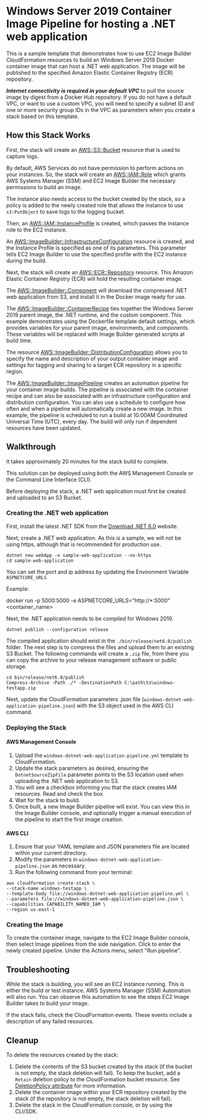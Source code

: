 # Windows Server 2019 Container Image Pipeline for hosting a .NET web application

This is a sample template that demonstrates how to use EC2 Image Builder CloudFormation resources to build an Windows Server 2019 Docker container image that can host a .NET web application. The image will be published to the specified Amazon Elastic Container Registry (ECR) repository.

***Internet connectivity is required in your default VPC*** to pull the source image by digest from a Docker Hub repository. If you do not have a default VPC, or want to use a custom VPC, you will need to specify a subnet ID and one or more security group IDs in the VPC as parameters when you create a stack based on this template.

## How this Stack Works

First, the stack will create an [AWS::S3::Bucket](https://docs.aws.amazon.com/AWSCloudFormation/latest/UserGuide/aws-properties-s3-bucket.html) resource that is used to capture logs.

By default, AWS Services do not have permission to perform actions on your instances. So, the stack will create an [AWS::IAM::Role](https://docs.aws.amazon.com/AWSCloudFormation/latest/UserGuide/aws-resource-iam-role.html) which grants AWS Systems Manager (SSM) and EC2 Image Builder the necessary permissions to build an image.

The instance also needs access to the bucket created by the stack, so a policy is added to the newly created role that allows the instance to use ```s3:PutObject``` to save logs to the logging bucket.

Then, an [AWS::IAM::InstanceProfile](https://docs.aws.amazon.com/AWSCloudFormation/latest/UserGuide/aws-resource-iam-instanceprofile.html) is created, which passes the instance role to the EC2 instance.

An [AWS::ImageBuilder::InfrastructureConfiguration](https://docs.aws.amazon.com/AWSCloudFormation/latest/UserGuide/aws-resource-imagebuilder-infrastructureconfiguration.html) resource is created, and the Instance Profile is specified as one of its parameters. This parameter tells EC2 Image Builder to use the specified profile with the EC2 instance during the build.

Next, the stack will create an [AWS::ECR::Repository](https://docs.aws.amazon.com/AWSCloudFormation/latest/UserGuide/aws-resource-ecr-repository.html) resource. This Amazon Elastic Container Registry (ECR) will hold the resulting container image.

The [AWS::ImageBuilder::Component](https://docs.aws.amazon.com/AWSCloudFormation/latest/UserGuide/aws-resource-imagebuilder-component.html) will download the compressed .NET web application from S3, and install it in the Docker image ready for use.

The [AWS::ImageBuilder::ContainerRecipe](https://docs.aws.amazon.com/AWSCloudFormation/latest/UserGuide/aws-resource-imagebuilder-containerrecipe.html) ties together the Windows Server 2019 parent image, the .NET runtime, and the custom component. This example demonstrates using the Dockerfile template default settings, which provides variables for your parent image, environments, and components. These variables will be replaced with Image Builder generated scripts at build time.

The resource [AWS::ImageBuilder::DistributionConfiguration](https://docs.aws.amazon.com/AWSCloudFormation/latest/UserGuide/aws-resource-imagebuilder-distributionconfiguration.html) allows you to specify the name and description of your output container image and settings for tagging and sharing to a target ECR repository in a specific region.

The [AWS::ImageBuilder::ImagePipeline](https://docs.aws.amazon.com/AWSCloudFormation/latest/UserGuide/aws-resource-imagebuilder-imagepipeline.html) creates an automation pipeline for your container image builds. The pipeline is associated with the container recipe and can also be associated with an infrastructure configuration and distribution configuration. You can also use a schedule to configure how often and when a pipeline will automatically create a new image. In this example, the pipeline is scheduled to run a build at 10:00AM Coordinated Universal Time (UTC), every day. The build will only run if dependent resources have been updated.

## Walkthrough

It takes approximately 20 minutes for the stack build to complete.

This solution can be deployed using both the AWS Management Console or the Command Line Interface (CLI).

Before deploying the stack, a .NET web application must first be created and uploaded to an S3 Bucket.

### Creating the .NET web application

First, install the latest .NET SDK from the [Download .NET 6.0](https://dotnet.microsoft.com/download/dotnet/6.0) website.

Next, create a .NET web application. As this is a sample, we will not be using https, although that is recommended for production use.

```shell
dotnet new webApp -o sample-web-application --no-https
cd sample-web-application
```

You can set the port and ip address by updating the Environment Variable ```ASPNETCORE_URLS```

Example:

 docker run -p 5000:5000 -e ASPNETCORE_URLS="http://*:5000" <container_name>

Next, the .NET application needs to be compiled for Windows 2019.

```shell
dotnet publish --configuration release
```

The compiled application should exist in the ```./bin/release/net6.0/publish``` folder. The next step is to compress the files and upload them to an existing S3 Bucket. The following commands will create a ```.zip``` file, from there you can copy the archive to your release management software or public storage.

```shell
cd bin/release/net6.0/publish
Compress-Archive -Path ./* -DestinationPath C:\path\to\windows-testapp.zip
```

Next, update the CloudFormation parameters .json file (```windows-dotnet-web-application-pipeline.json```) with the S3 object used in the AWS CLI command.

### Deploying the Stack

#### AWS Management Console

1. Upload the ```windows-dotnet-web-application-pipeline.yml``` template to CloudFormation.
2. Update the stack parameters as desired, ensuring the ```DotnetSourceZipFile``` parameter points to the S3 location used when uploading the .NET web application to S3.
3. You will see a checkbox informing you that the stack creates IAM resources. Read and check the box.
4. Wait for the stack to build.
5. Once built, a new Image Builder pipeline will exist. You can view this in the Image Builder console, and optionally trigger a manual execution of the pipeline to start the first image creation.

#### AWS CLI

1. Ensure that your YAML template and JSON parameters file are located within your current directory.
2. Modify the parameters in ```windows-dotnet-web-application-pipeline.json``` as necessary.
3. Run the following command from your terminal:

```shell
aws cloudformation create-stack \
--stack-name windows-testapp \
--template-body file://windows-dotnet-web-application-pipeline.yml \
--parameters file://windows-dotnet-web-application-pipeline.json \
--capabilities CAPABILITY_NAMED_IAM \
--region us-east-1
```

### Creating the Image

To create the container image, navigate to the EC2 Image Builder console, then select Image pipelines from the side navigation. Click to enter the newly created pipeline. Under the Actions menu, select "Run pipeline".

## Troubleshooting

While the stack is building, you will see an EC2 instance running. This is either the build or test instance. AWS Systems Manager (SSM) Automation will also run. You can observe this automation to see the steps EC2 Image Builder takes to build your image.

If the stack fails, check the CloudFormation events. These events include a description of any failed resources.

## Cleanup

To delete the resources created by the stack:

1. Delete the contents of the S3 bucket created by the stack (if the bucket is not empty, the stack deletion will fail). To keep the bucket, add a ```Retain``` deletion policy to the CloudFormation bucket resource. See [DeletionPolicy attribute](https://docs.aws.amazon.com/AWSCloudFormation/latest/UserGuide/aws-attribute-deletionpolicy.html) for more information.
2. Delete the container image within your ECR repository created by the stack (if the repository is not empty, the stack deletion will fail).
3. Delete the stack in the CloudFormation console, or by using the CLI/SDK.

